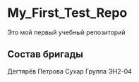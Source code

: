# My_First_Test_Repo
Это мой первый учебный репозиторий

##  Состав бригады
Дегтярёв
Петрова
Сухар
Группа ЭН2-04
